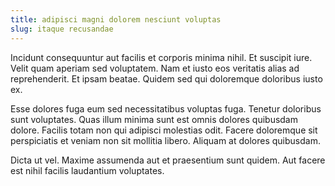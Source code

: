 ```yaml
---
title: adipisci magni dolorem nesciunt voluptas
slug: itaque recusandae
---
```


Incidunt consequuntur aut facilis et corporis minima nihil. Et suscipit iure. Velit quam aperiam sed voluptatem. Nam et iusto eos veritatis alias ad reprehenderit. Et ipsam beatae. Quidem sed qui doloremque doloribus iusto ex.

Esse dolores fuga eum sed necessitatibus voluptas fuga. Tenetur doloribus sunt voluptates. Quas illum minima sunt est omnis dolores quibusdam dolore. Facilis totam non qui adipisci molestias odit. Facere doloremque sit perspiciatis et veniam non sit mollitia libero. Aliquam at dolores quibusdam.

Dicta ut vel. Maxime assumenda aut et praesentium sunt quidem. Aut facere est nihil facilis laudantium voluptates.
